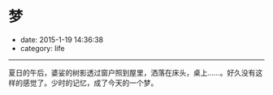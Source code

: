 # 梦

- date: 2015-1-19 14:36:38
- category: life

--------------------------------------

夏日的午后，婆娑的树影透过窗户照到屋里，洒落在床头，桌上……。好久没有这样的感觉了。少时的记忆，成了今天的一个梦。